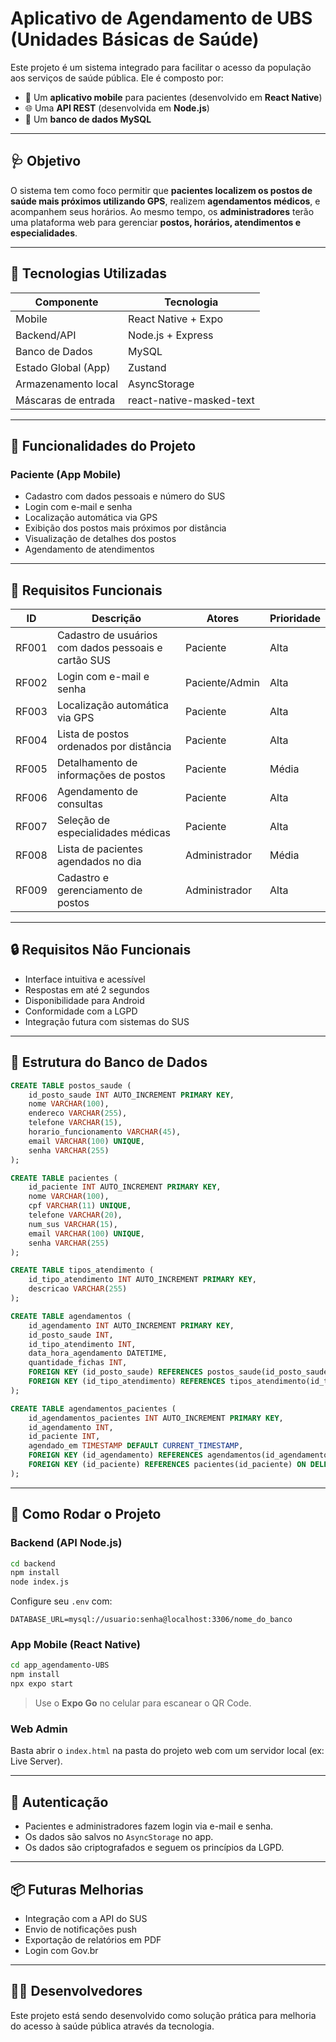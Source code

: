 # Aplicativo de Agendamento de UBS (Unidades Básicas de Saúde)

Este projeto é um sistema integrado para facilitar o acesso da população aos serviços de saúde pública. Ele é composto por:

- 📱 Um **aplicativo mobile** para pacientes (desenvolvido em **React Native**)
- 🌐 Uma **API REST** (desenvolvida em **Node.js**)
- 🧠 Um **banco de dados MySQL**

---

## 🩺 Objetivo

O sistema tem como foco permitir que **pacientes localizem os postos de saúde mais próximos utilizando GPS**, realizem **agendamentos médicos**, e acompanhem seus horários. Ao mesmo tempo, os **administradores** terão uma plataforma web para gerenciar **postos, horários, atendimentos e especialidades**.

---

## 📲 Tecnologias Utilizadas

| Componente          | Tecnologia               |
| ------------------- | ------------------------ |
| Mobile              | React Native + Expo      |
| Backend/API         | Node.js + Express        |
| Banco de Dados      | MySQL                    |
| Estado Global (App) | Zustand                  |
| Armazenamento local | AsyncStorage             |
| Máscaras de entrada | react-native-masked-text |

---

## 🔗 Funcionalidades do Projeto

### Paciente (App Mobile)

- Cadastro com dados pessoais e número do SUS
- Login com e-mail e senha
- Localização automática via GPS
- Exibição dos postos mais próximos por distância
- Visualização de detalhes dos postos
- Agendamento de atendimentos

---

## 📌 Requisitos Funcionais

| ID    | Descrição                                            | Atores         | Prioridade |
| ----- | ---------------------------------------------------- | -------------- | ---------- |
| RF001 | Cadastro de usuários com dados pessoais e cartão SUS | Paciente       | Alta       |
| RF002 | Login com e-mail e senha                             | Paciente/Admin | Alta       |
| RF003 | Localização automática via GPS                       | Paciente       | Alta       |
| RF004 | Lista de postos ordenados por distância              | Paciente       | Alta       |
| RF005 | Detalhamento de informações de postos                | Paciente       | Média      |
| RF006 | Agendamento de consultas                             | Paciente       | Alta       |
| RF007 | Seleção de especialidades médicas                    | Paciente       | Alta       |
| RF008 | Lista de pacientes agendados no dia                  | Administrador  | Média      |
| RF009 | Cadastro e gerenciamento de postos                   | Administrador  | Alta       |

---

## 🔒 Requisitos Não Funcionais

- Interface intuitiva e acessível
- Respostas em até 2 segundos
- Disponibilidade para Android
- Conformidade com a LGPD
- Integração futura com sistemas do SUS

---

## 🧩 Estrutura do Banco de Dados

```sql
CREATE TABLE postos_saude (
    id_posto_saude INT AUTO_INCREMENT PRIMARY KEY,
    nome VARCHAR(100),
    endereco VARCHAR(255),
    telefone VARCHAR(15),
    horario_funcionamento VARCHAR(45),
    email VARCHAR(100) UNIQUE,
    senha VARCHAR(255)
);

CREATE TABLE pacientes (
    id_paciente INT AUTO_INCREMENT PRIMARY KEY,
    nome VARCHAR(100),
    cpf VARCHAR(11) UNIQUE,
    telefone VARCHAR(20),
    num_sus VARCHAR(15),
    email VARCHAR(100) UNIQUE,
    senha VARCHAR(255)
);

CREATE TABLE tipos_atendimento (
    id_tipo_atendimento INT AUTO_INCREMENT PRIMARY KEY,
    descricao VARCHAR(255)
);

CREATE TABLE agendamentos (
    id_agendamento INT AUTO_INCREMENT PRIMARY KEY,
    id_posto_saude INT,
    id_tipo_atendimento INT,
    data_hora_agendamento DATETIME,
    quantidade_fichas INT,
    FOREIGN KEY (id_posto_saude) REFERENCES postos_saude(id_posto_saude),
    FOREIGN KEY (id_tipo_atendimento) REFERENCES tipos_atendimento(id_tipo_atendimento)
);

CREATE TABLE agendamentos_pacientes (
    id_agendamentos_pacientes INT AUTO_INCREMENT PRIMARY KEY,
    id_agendamento INT,
    id_paciente INT,
    agendado_em TIMESTAMP DEFAULT CURRENT_TIMESTAMP,
    FOREIGN KEY (id_agendamento) REFERENCES agendamentos(id_agendamento),
    FOREIGN KEY (id_paciente) REFERENCES pacientes(id_paciente) ON DELETE CASCADE
);
```

---

## 🚀 Como Rodar o Projeto

### Backend (API Node.js)

```bash
cd backend
npm install
node index.js
```

Configure seu `.env` com:

```
DATABASE_URL=mysql://usuario:senha@localhost:3306/nome_do_banco
```

### App Mobile (React Native)

```bash
cd app_agendamento-UBS
npm install
npx expo start
```

> Use o **Expo Go** no celular para escanear o QR Code.

### Web Admin

Basta abrir o `index.html` na pasta do projeto web com um servidor local (ex: Live Server).

---

## 🔐 Autenticação

- Pacientes e administradores fazem login via e-mail e senha.
- Os dados são salvos no `AsyncStorage` no app.
- Os dados são criptografados e seguem os princípios da LGPD.

---

## 📦 Futuras Melhorias

- Integração com a API do SUS
- Envio de notificações push
- Exportação de relatórios em PDF
- Login com Gov.br

---

## 👨‍💻 Desenvolvedores

Este projeto está sendo desenvolvido como solução prática para melhoria do acesso à saúde pública através da tecnologia.
